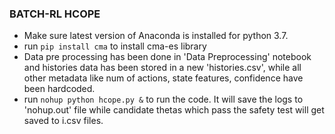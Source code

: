 ### BATCH-RL HCOPE

- Make sure latest version of Anaconda is installed for python 3.7.
- run 
    ``pip install cma``
    to install cma-es library
- Data pre processing has been done in 'Data Preprocessing' notebook and histories data has been stored
in a new 'histories.csv', while all other metadata like num of actions, state features, confidence have been 
hardcoded.
- run ``nohup python hcope.py &`` to run the code. It will save the logs to 'nohup.out' file while candidate thetas
which pass the safety test will get saved to i.csv files.
